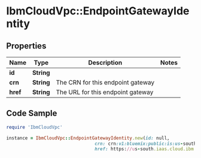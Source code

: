 # IbmCloudVpc::EndpointGatewayIdentity

## Properties

Name | Type | Description | Notes
------------ | ------------- | ------------- | -------------
**id** | **String** |  | 
**crn** | **String** | The CRN for this endpoint gateway | 
**href** | **String** | The URL for this endpoint gateway | 

## Code Sample

```ruby
require 'IbmCloudVpc'

instance = IbmCloudVpc::EndpointGatewayIdentity.new(id: null,
                                 crn: crn:v1:bluemix:public:is:us-south:a/123456::endpoint-gateway:d7cc5196-9864-48c4-82d8-3f30da41fcc5,
                                 href: https://us-south.iaas.cloud.ibm.com/v1/endpoint_gateways/d7cc5196-9864-48c4-82d8-3f30da41fcc5)
```


